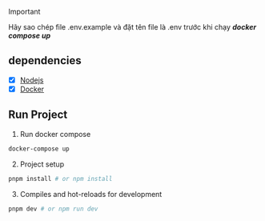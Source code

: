 > [!IMPORTANT]
> Hãy sao chép file .env.example và đặt tên file là .env trước khi chạy ***docker compose up***

## dependencies
- [x] [Nodejs](https://nodejs.org/en/)
- [x] [Docker](https://www.docker.com/)

## Run Project
1. Run docker compose
```sh
docker-compose up
```
2. Project setup
```sh
pnpm install # or npm install
```
3. Compiles and hot-reloads for development
```sh
pnpm dev # or npm run dev
```

